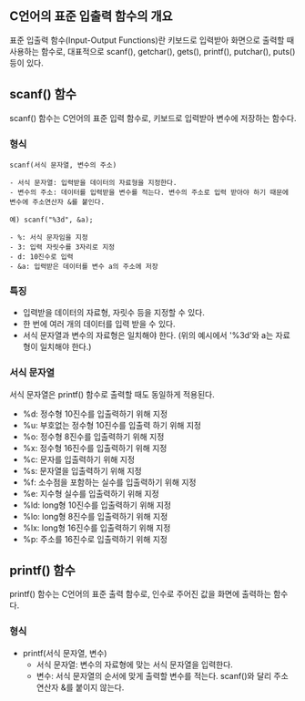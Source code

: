 ## C언어의 표준 입출력 함수의 개요

표준 입출력 함수(Input-Output Functions)란 키보드로 입력받아 화면으로 출력할 때 사용하는 함수로, 대표적으로 scanf(), getchar(), gets(), printf(), putchar(), puts() 등이 있다.

## scanf() 함수

scanf() 함수는 C언어의 표준 입력 함수로, 키보드로 입력받아 변수에 저장하는 함수다.

### 형식

```
scanf(서식 문자열, 변수의 주소)

- 서식 문자열: 입력받을 데이터의 자료형을 지정한다.
- 변수의 주소: 데이터를 입력받을 변수를 적는다. 변수의 주소로 입력 받아야 하기 때문에 변수에 주소연산자 &를 붙인다.

예) scanf("%3d", &a);

- %: 서식 문자임을 지정
- 3: 입력 자릿수를 3자리로 지정
- d: 10진수로 입력
- &a: 입력받은 데이터를 변수 a의 주소에 저장
```

### 특징

- 입력받을 데이터의 자료형, 자릿수 등을 지정할 수 있다.
- 한 번에 여러 개의 데이터를 입력 받을 수 있다.
- 서식 문자열과 변수의 자료형은 일치해야 한다. (위의 예시에서 '%3d'와 a는 자료형이 일치해야 한다.)

### 서식 문자열

서식 문자열은 printf() 함수로 출력할 때도 동일하게 적용된다.

- %d: 정수형 10진수를 입출력하기 위해 지정
- %u: 부호없는 정수형 10진수를 입출력 하기 위해 지정
- %o: 정수형 8진수를 입출력하기 위해 지정
- %x: 정수형 16진수를 입출력하기 위해 지정
- %c: 문자를 입출력하기 위해 지정
- %s: 문자열을 입출력하기 위해 지정
- %f: 소수점을 포함하는 실수를 입출력하기 위해 지정
- %e: 지수형 실수를 입출력하기 위해 지정
- %ld: long형 10진수를 입출력하기 위해 지정
- %lo: long형 8진수를 입출력하기 위해 지정
- %lx: long형 16진수를 입출력하기 위해 지정
- %p: 주소를 16진수로 입출력하기 위해 지정

## printf() 함수

printf() 함수는 C언어의 표준 출력 함수로, 인수로 주어진 값을 화면에 출력하는 함수다.

### 형식

- printf(서식 문자열, 변수)
  - 서식 문자열: 변수의 자료형에 맞는 서식 문자열을 입력한다.
  - 변수: 서식 문자열의 순서에 맞게 출력할 변수를 적는다. scanf()와 달리 주소 연산자 &를 붙이지 않는다.
